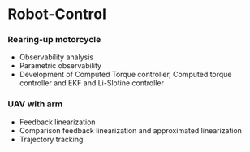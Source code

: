 # Robot-Control

### Rearing-up motorcycle
- Observability analysis
- Parametric observability
- Development of Computed Torque controller, Computed torque controller and EKF and Li-Slotine controller

### UAV with arm
- Feedback linearization
- Comparison feedback linearization and approximated linearization
- Trajectory tracking
